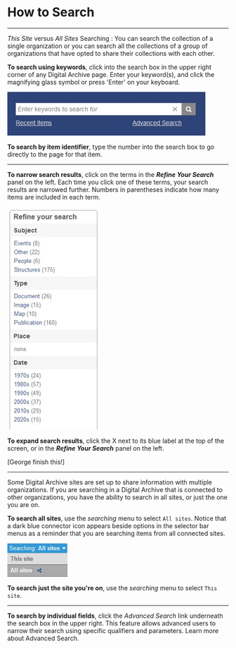 # How to Search

---

*This Site* versus *All Sites* Searching
:   You can search the collection of a single organization or you can search all the collections of a group of
    organizations that have opted to share their collections with each other.


**To search using keywords**, click into the search box in the upper right corner of any Digital Archive page. Enter your keyword(s), and click the magnifying glass symbol or press 'Enter' on your keyboard.

![Quick Search Box](search-9.jpg)


**To search by item identifier**, type the number into the search box to go directly to the page for that item.

---

**To narrow search results**, click on the terms in the **_Refine Your Search_** panel on the left. Each time you click one of these terms, your search results are narrowed further. Numbers in parentheses indicate how many items are included in each term.

![Facet Search](search-18.jpg)

**To expand search results**, click the X next to its blue label at the top of the screen, or in the **_Refine Your Search_** panel on the left.

[George finish this!]

---

Some Digital Archive sites are set up to share information with multiple organizations. If you are searching in a Digital Archive that is connected to other organizations, you have the ability to search in all sites, or just the one you are on. 

**To search all sites**, use the *searching* menu to select `All sites`. Notice that a dark blue connector icon appears beside options in the selector bar menus as a reminder that you are searching items from all connected sites.

![Connected Sites](search-19.jpg)

**To search just the site you're on**, use the *searching* menu to select `This site`. 

---

**To search by individual fields**, click the *Advanced Search* link underneath the search box in the upper right. This feature allows advanced users to narrow their search using specific qualifiers and parameters. Learn more about Advanced Search.